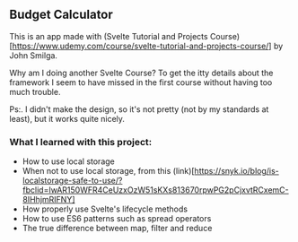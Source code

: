 ## Budget Calculator

This is an app made with (Svelte Tutorial and Projects Course)[https://www.udemy.com/course/svelte-tutorial-and-projects-course/] by John Smilga.

Why am I doing another Svelte Course? To get the itty details about the framework I seem to have missed in the first course without having too much trouble.

Ps:. I didn't make the design, so it's not pretty (not by my standards at least), but it works quite nicely.

### What I learned with this project:

- How to use local storage
- When not to use local storage, from this (link)[https://snyk.io/blog/is-localstorage-safe-to-use/?fbclid=IwAR150WFR4CeUzxOzW51sKXs813670rpwPG2pCjxvtRCxemC-8IHhjmRIFNY]
- How properly use Svelte's lifecycle methods
- How to use ES6 patterns such as spread operators
- The true difference between map, filter and reduce
